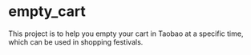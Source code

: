 # empty_cart
This project is to help you empty your cart in Taobao at a specific time, which can be used in shopping festivals.
